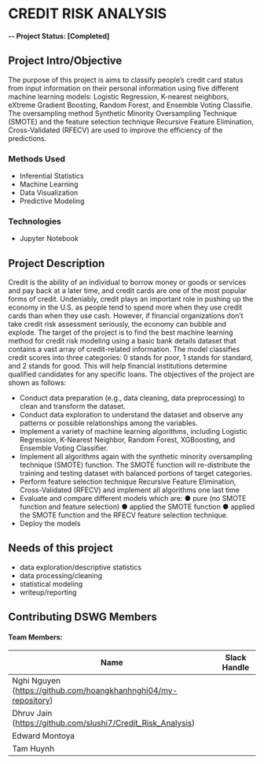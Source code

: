 # CREDIT RISK ANALYSIS

#### -- Project Status: [Completed]

## Project Intro/Objective
The purpose of this project is aims to classify people’s credit card status from input information on their personal information using five different machine learning models: Logistic Regression, K-nearest neighbors, eXtreme Gradient Boosting, Random Forest, and Ensemble Voting Classifie. The oversampling method Synthetic Minority Oversampling Technique (SMOTE) and the feature selection technique Recursive Feature Elimination, Cross-Validated (RFECV) are used to improve the efficiency of the predictions.

### Methods Used
* Inferential Statistics
* Machine Learning
* Data Visualization
* Predictive Modeling

### Technologies
* Jupyter Notebook 

## Project Description
Credit is the ability of an individual to borrow money or goods or services and pay back
at a later time, and credit cards are one of the most popular forms of credit. Undeniably, credit
plays an important role in pushing up the economy in the U.S. as people tend to spend more
when they use credit cards than when they use cash. However, if financial organizations don’t
take credit risk assessment seriously, the economy can bubble and explode. The target of the
project is to find the best machine learning method for credit risk modeling using a basic bank
details dataset that contains a vast array of credit-related information. The model classifies credit
scores into three categories: 0 stands for poor, 1 stands for standard, and 2 stands for good. This
will help financial institutions determine qualified candidates for any specific loans.
The objectives of the project are shown as follows:
- Conduct data preparation (e.g., data cleaning, data preprocessing) to clean and transform
the dataset.
- Conduct data exploration to understand the dataset and observe any patterns or possible
relationships among the variables.
- Implement a variety of machine learning algorithms, including Logistic Regression,
K-Nearest Neighbor, Random Forest, XGBoosting, and Ensemble Voting Classifier.
- Implement all algorithms again with the synthetic minority oversampling technique
(SMOTE) function. The SMOTE function will re-distribute the training and testing
dataset with balanced portions of target categories.
- Perform feature selection technique Recursive Feature Elimination, Cross-Validated
(RFECV) and implement all algorithms one last time
- Evaluate and compare different models which are:
● pure (no SMOTE function and feature selection)
● applied the SMOTE function
● applied the SMOTE function and the RFECV feature selection technique.
- Deploy the models

## Needs of this project
- data exploration/descriptive statistics
- data processing/cleaning
- statistical modeling
- writeup/reporting

## Contributing DSWG Members
#### Team Members:

|Name     |  Slack Handle   | 
|---------|-----------------|
|Nghi Nguyen (https://github.com/hoangkhanhnghi04/my-repository)
|Dhruv Jain (https://github.com/slushi7/Credit_Risk_Analysis)
|Edward Montoya
|Tam Huynh
